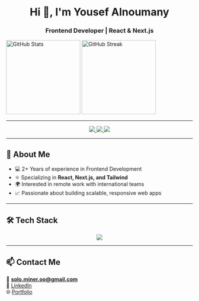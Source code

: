 <!-- Title -->
<h1 align="center">Hi 👋, I'm Yousef Alnoumany</h1>
<h3 align="center">Frontend Developer | React & Next.js </h3>

<div style={{ display: 'flex', gap: '10px', flexWrap: 'wrap' }}>
  <img 
    src="https://github-readme-stats.vercel.app/api?username=ousey-ousey&show_icons=true&theme=radical&count_private=true" 
    alt="GitHub Stats" 
    height="200"
  />
  <img 
    src="https://github-readme-streak-stats.herokuapp.com?user=ousey-ousey&theme=radical&hide_border=false&date_format=j%20M%20Y" 
    alt="GitHub Streak" 
    height="200"
  />
</div>

---
<!-- Badges -->
<p align="center">
  <a href="https://yalnoumany.vercel.app" target="_blank">
    <img src="https://img.shields.io/badge/Portfolio-Visit%20Now-blue?style=for-the-badge" />
  </a>
  <a href="https://linkedin.com/in/yousef-alnoumany" target="_blank">
    <img src="https://img.shields.io/badge/LinkedIn-Profile-blue?style=for-the-badge&logo=linkedin" />
  </a>
  <a href="mailto:solo.miner.oo@gmail.com">
    <img src="https://img.shields.io/badge/Email-Contact%20Me-red?style=for-the-badge&logo=gmail" />
  </a>
</p>

---

## 🚀 About Me  
- 💻 2+ Years of experience in Frontend Development  
- ⚛ Specializing in **React, Next.js, and Tailwind**  
- 🌍 Interested in remote work with international teams  
- 📈 Passionate about building scalable, responsive web apps  

---


## 🛠 Tech Stack  
<p align="center">
  <img src="https://skillicons.dev/icons?i=html,css,js,react,nextjs,materialui,tailwind,git,github,vscode" />
</p>

---

## 📫 Contact Me  
📧 **solo.miner.oo@gmail.com**  
🔗 [LinkedIn](https://linkedin.com/in/yousef-alnoumany)  
🌐 [Portfolio](https://yalnoumany.vercel.app)  
